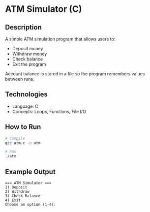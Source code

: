 # ATM Simulator (C)

## Description
A simple ATM simulation program that allows users to:
- Deposit money
- Withdraw money
- Check balance
- Exit the program

Account balance is stored in a file so the program remembers values between runs.

## Technologies
- Language: C
- Concepts: Loops, Functions, File I/O

## How to Run
```bash
# Compile
gcc atm.c -o atm

# Run
./atm
```

## Example Output
```
=== ATM Simulator ===
1) Deposit
2) Withdraw
3) Check Balance
4) Exit
Choose an option (1-4):
```

